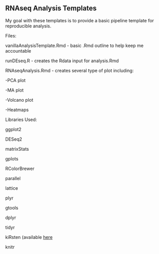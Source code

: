 ## RNAseq Analysis Templates

My goal with these templates is to provide a basic pipeline template for reproducible analysis.

Files:

vanillaAnalysisTemplate.Rmd - basic .Rmd outline to help keep me accountable

runDEseq.R - creates the Rdata input for analysis.Rmd

RNAseqAnalysis.Rmd - creates several type of plot including:

-PCA plot

-MA plot

-Volcano plot

-Heatmaps


Libraries Used:

ggplot2

DESeq2

matrixStats

gplots

RColorBrewer

parallel

lattice

plyr

gtools

dplyr

tidyr

kiRsten (available [here](https://github.com/kirstengott/kiRsten)

knitr
